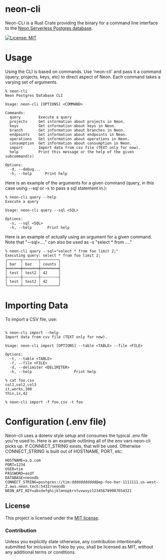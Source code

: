 # neon-cli

Neon-CLI is a Rust Crate providing the binary for a command line interface to the [Neon Serverless Postgres database](https://neon.tech).

[![License: MIT](https://img.shields.io/badge/License-MIT-yellow.svg)](https://opensource.org/licenses/MIT)

# Usage
Using the CLI is based on commands.  Use 'neon-cli' and pass it a command (query, projects, keys, etc) to direct aspect of Neon.  Each command takes a varying set of arguments.
```console
% neon-cli 
Neon Postgres Database CLI

Usage: neon-cli [OPTIONS] <COMMAND>

Commands:
  query        Execute a query
  projects     Get information about projects in Neon.
  keys         Get information about keys in Neon.
  branch       Get information about branches in Neon.
  endpoints    Get information about endpoints in Neon.
  operations   Get information about operations in Neon.
  consumption  Get information about consumption in Neon.
  import       Import data from csv file (TEXT only for now).
  help         Print this message or the help of the given subcommand(s)

Options:
  -d, --debug...  
  -h, --help      Print help
```

Here is an example of the arguments for a given command (query, in this case using --sql or -s to pass a sql statement in.):
```console
% neon-cli query --help
Execute a query

Usage: neon-cli query --sql <SQL>

Options:
  -s, --sql <SQL>  
  -h, --help       Print help
```

Here is an example of actually using an argument for a given command.  Note that "--sql=...." can also be used as -s "select * from ...."

```console
% neon-cli query --sql="select * from foo limit 2;"
Executing query: select * from foo limit 2;
╭──────┬───────┬────────╮
│ bar  ┆ baz   ┆ counts │
╞══════╪═══════╪════════╡
│ test ┆ test2 ┆ 42     │
├╌╌╌╌╌╌┼╌╌╌╌╌╌╌┼╌╌╌╌╌╌╌╌┤
│ test ┆ test2 ┆ 42     │
╰──────┴───────┴────────╯
``` 

# Importing Data
To import a CSV file, use:
```console

% neon-cli import --help
Import data from csv file (TEXT only for now).

Usage: neon-cli import [OPTIONS] --table <TABLE> --file <FILE>

Options:
  -t, --table <TABLE>          
  -f, --file <FILE>            
  -d, --delimiter <DELIMITER>  
  -h, --help                   Print help

% cat foo.csv
col1,col2,col3
it,works,100
this,is,42

% neon-cli import -f foo.csv -t foo
```

# Configuration (.env file)
Neon-cli uses a dotenv style setup and consumes the typical .env file you're used to.  Here is an example outlining all of the env vars neon-cli picks up.  If CONNECT_STRING exists, that will be used.  Otherwise CONNECT_STRING is built out of HOSTNAME, PORT, etc:
```console
HOSTNAME=a.b.com
PORT=1234
USER=tim
PASSWORD=asdf
DATABASE=neondb
CONNECT_STRING=postgres://tim:ddddddddddd@ep-foo-bar-1111111.us-west-2.aws.neon.tech:5432/neondb
NEON_API_KEY=abcdefghijklmnopkrstuvwxyz123456789987654321
```

## License

This project is licensed under the [MIT license].

[MIT license]: https://github.com/tullytim/neon-cli/blob/master/LICENSE

### Contribution

Unless you explicitly state otherwise, any contribution intentionally submitted
for inclusion in Tokio by you, shall be licensed as MIT, without any additional
terms or conditions.
